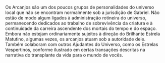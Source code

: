 ﻿Os Arcanjos são um dos poucos grupos de personalidades do universo local que não se encontram normalmente sob a jurisdição de Gabriel. Não estão de modo algum ligados à administração rotineira do universo, permanecendo dedicados ao trabalho de sobrevivência da criatura e à continuidade da carreira ascendente dos mortais do tempo e do espaço. Embora não estejam ordinariamente sujeitos à direção do Brilhante Estrela Matutino, algumas vezes, os arcanjos atuam sob a autoridade dele. Também colaboram com outros Ajudantes do Universo, como os Estrelas Vespertinos, conforme ilustrado em certas transações descritas na narrativa do transplante da vida para o mundo de vocês.